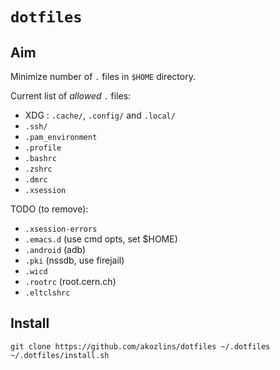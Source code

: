 # `dotfiles`

## Aim

Minimize number of `.` files in `$HOME` directory.

Current list of _allowed_ `.` files:

 - XDG : `.cache/`, `.config/` and `.local/`
 - `.ssh/`
 - `.pam_environment`
 - `.profile`
 - `.bashrc`
 - `.zshrc`
 - `.dmrc`
 - `.xsession`

TODO (to remove):

 - `.xsession-errors`
 - `.emacs.d` (use cmd opts, set $HOME)
 - `.android` (adb)
 - `.pki` (nssdb, use firejail)
 - `.wicd`
 - `.rootrc` (root.cern.ch)
 - `.eltclshrc`

## Install

```
git clone https://github.com/akozlins/dotfiles ~/.dotfiles
~/.dotfiles/install.sh
```
